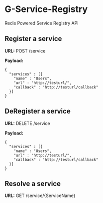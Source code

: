 # G-Service-Registry

Redis Powered Service Registry API

## Register a service

**URL:**
    POST /service


**Payload:**
```
{
  "services" : [{
    "name" : "Users",
    "url" : "http://testurl/",
    "callback" : "http://testurl/callback"
  }]
}
```

## DeRegister a service

**URL:**
    DELETE /service


**Payload:**
```
{
  "services" : [{
    "name" : "Users",
    "url" : "http://testurl/",
    "callback" : "http://testurl/callback"
  }]
}
```

## Resolve a service
**URL:**
    GET /service/{ServiceName}